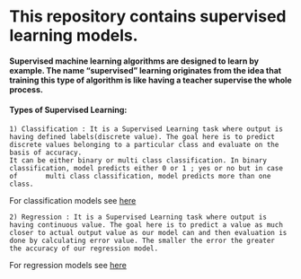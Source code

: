 # This repository contains supervised learning models.

#### Supervised machine learning algorithms are designed to learn by example. The name “supervised” learning originates from the idea that training this type of algorithm is like having a teacher supervise the whole process.

#### Types of Supervised Learning:

    1) Classification : It is a Supervised Learning task where output is having defined labels(discrete value). The goal here is to predict       discrete values belonging to a particular class and evaluate on the basis of accuracy.
    It can be either binary or multi class classification. In binary classification, model predicts either 0 or 1 ; yes or no but in case of       multi class classification, model predicts more than one class.
    
For classification models see [here](https://github.com/jayashree8/Machine_learning_supervised_models/tree/master/Classification%20models)
    
    2) Regression : It is a Supervised Learning task where output is having continuous value. The goal here is to predict a value as much         closer to actual output value as our model can and then evaluation is done by calculating error value. The smaller the error the greater       the accuracy of our regression model.
    
For regression models see [here](https://github.com/jayashree8/Machine_learning_supervised_models/tree/master/Regression%20models)